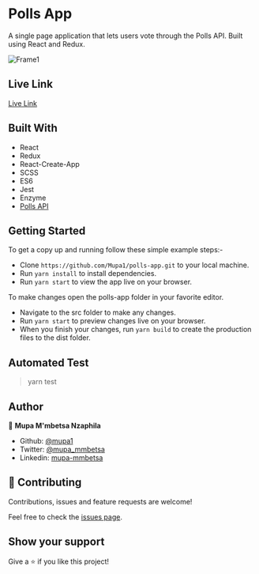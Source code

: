 # Polls App

A single page application that lets users vote through the Polls API. Built using React and Redux.

![Frame1](https://user-images.githubusercontent.com/44979953/128134396-7765aa6f-ce46-4e57-8281-19d26f289a98.png)

## Live Link

[Live Link](https://polls-app-voting.netlify.app/questions)

## Built With

- React
- Redux
- React-Create-App
- SCSS
- ES6
- Jest
- Enzyme
- [Polls API](https://pollsapi.docs.apiary.io/)

## Getting Started

To get a copy up and running follow these simple example steps:-
- Clone `https://github.com/Mupa1/polls-app.git` to your local machine.
- Run `yarn install` to install dependencies.
- Run `yarn start` to view the app live on your browser.

To make changes open the polls-app folder in your favorite editor.
- Navigate to the src folder to make any changes.
- Run `yarn start` to preview changes live on your browser.
- When you finish your changes, run `yarn build` to create the production files to the dist folder.

## Automated Test

 > yarn test

## Author

👤 **Mupa M'mbetsa Nzaphila**

- Github: [@mupa1](https://github.com/Mupa1)
- Twitter: [@mupa_mmbetsa](https://twitter.com/mupa_mmbetsa)
- Linkedin: [mupa-mmbetsa](https://www.linkedin.com/in/mupa-mmbetsa)

## 🤝 Contributing

Contributions, issues and feature requests are welcome!

Feel free to check the [issues page](https://github.com/Mupa1/polls-app/issues).

## Show your support

Give a ⭐️ if you like this project!
